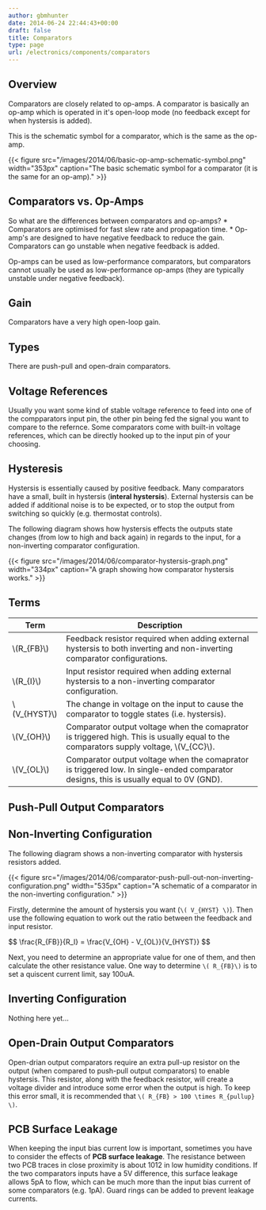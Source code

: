 ```yaml
---
author: gbmhunter
date: 2014-06-24 22:44:43+00:00
draft: false
title: Comparators
type: page
url: /electronics/components/comparators
---
```


## Overview

Comparators are closely related to op-amps. A comparator is basically an op-amp which is operated in it's open-loop mode (no feedback except for when hystersis is added).

This is the schematic symbol for a comparator, which is the same as the op-amp.

{{< figure src="/images/2014/06/basic-op-amp-schematic-symbol.png" width="353px" caption="The basic schematic symbol for a comparator (it is the same for an op-amp)."  >}}

## Comparators vs. Op-Amps

So what are the differences between comparators and op-amps?  * Comparators are optimised for fast slew rate and propagation time.  * Op-amp's are designed to have negative feedback to reduce the gain. Comparators can go unstable when negative feedback is added.

Op-amps can be used as low-performance comparators, but comparators cannot usually be used as low-performance op-amps (they are typically unstable under negative feedback).

## Gain

Comparators have a very high open-loop gain.

## Types

There are push-pull and open-drain comparators.

## Voltage References

Usually you want some kind of stable voltage reference to feed into one of the compparators input pin, the other pin being fed the signal you want to compare to the refernce. Some comparators come with built-in voltage references, which can be directly hooked up to the input pin of your choosing.

## Hysteresis

Hystersis is essentially caused by positive feedback. Many comparators have a small, built in hystersis (**interal hystersis**). External hystersis can be added if additional noise is to be expected, or to stop the output from switching so quickly (e.g. thermostat controls).

The following diagram shows how hystersis effects the outputs state changes (from low to high and back again) in regards to the input, for a non-inverting comparator configuration.

{{< figure src="/images/2014/06/comparator-hystersis-graph.png" width="334px" caption="A graph showing how comparator hystersis works."  >}}

## Terms

<table>
    <thead>
        <tr>
            <th>Term</th>
            <th>Description</th>
        </tr>
    </thead>
<tbody >
<tr >
<td >\(R_{FB}\)
</td>
<td >Feedback resistor required when adding external hystersis to both inverting and non-inverting comparator configurations.
</td></tr><tr >
<td >\(R_{I}\)
</td>
<td >Input resistor required when adding external hystersis to a non-inverting comparator configuration.
</td></tr><tr >
<td >\(V_{HYST}\)
</td>
<td >The change in voltage on the input to cause the comparator to toggle states (i.e. hystersis).
</td></tr><tr >
<td >\(V_{OH}\)
</td>
<td >Comparator output voltage when the comaprator is triggered high. This is usually equal to the comparators supply voltage, \(V_{CC}\).
</td></tr><tr >
<td >\(V_{OL}\)
</td>
<td >Comparator output voltage when the comaprator is triggered low. In single-ended comparator designs, this is usually equal to 0V (GND).
</td></tr></tbody></table>

## Push-Pull Output Comparators

## Non-Inverting Configuration

The following diagram shows a non-inverting comparator with hystersis resistors added.

{{< figure src="/images/2014/06/comparator-push-pull-out-non-inverting-configuration.png" width="535px" caption="A schematic of a comparator in the non-inverting configuration."  >}}

Firstly, determine the amount of hystersis you want (`\( V_{HYST} \)`). Then use the following equation to work out the ratio between the feedback and input resistor.

<div>$$ \frac{R_{FB}}{R_I} = \frac{V_{OH} - V_{OL}}{V_{HYST}} $$</div>

Next, you need to determine an appropriate value for one of them, and then calculate the other resistance value. One way to determine `\( R_{FB}\)` is to set a quiscent current limit, say 100uA.

## Inverting Configuration

Nothing here yet...

## Open-Drain Output Comparators

Open-drian output comparators require an extra pull-up resistor on the output (when compared to push-pull output comparators) to enable hystersis. This resistor, along with the feedback resistor, will create a voltage divider and introduce some error when the output is high. To keep this error small, it is recommended that `\( R_{FB} > 100 \times R_{pullup} \)`.

## PCB Surface Leakage

When keeping the input bias current low is important, sometimes you have to consider the effects of **PCB surface leakage**. The resistance between two PCB traces in close proximity is about 1012 in low humidity conditions. If the two comparators inputs have a 5V difference, this surface leakage allows 5pA to flow, which can be much more than the input bias current of some comparators (e.g. 1pA). Guard rings can be added to prevent leakage currents.
